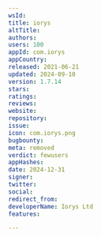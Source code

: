 ```yaml
---
wsId: 
title: iorys
altTitle: 
authors: 
users: 100
appId: com.iorys
appCountry: 
released: 2021-06-21
updated: 2024-09-10
version: 1.7.14
stars: 
ratings: 
reviews: 
website: 
repository: 
issue: 
icon: com.iorys.png
bugbounty: 
meta: removed
verdict: fewusers
appHashes: 
date: 2024-12-31
signer: 
twitter: 
social: 
redirect_from: 
developerName: Iorys Ltd
features: 

---
```


